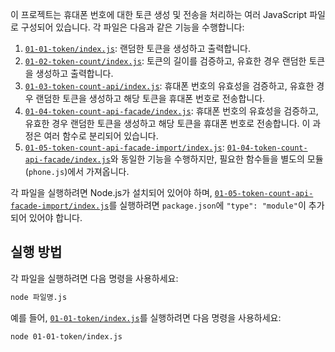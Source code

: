 이 프로젝트는 휴대폰 번호에 대한 토큰 생성 및 전송을 처리하는 여러 JavaScript 파일로 구성되어 있습니다. 각 파일은 다음과 같은 기능을 수행합니다:

1. [`01-01-token/index.js`](command:_github.copilot.openRelativePath?%5B%2201-01-token%2Findex.js%22%5D "01-01-token/index.js"): 랜덤한 토큰을 생성하고 출력합니다.
2. [`01-02-token-count/index.js`](command:_github.copilot.openRelativePath?%5B%2201-02-token-count%2Findex.js%22%5D "01-02-token-count/index.js"): 토큰의 길이를 검증하고, 유효한 경우 랜덤한 토큰을 생성하고 출력합니다.
3. [`01-03-token-count-api/index.js`](command:_github.copilot.openRelativePath?%5B%2201-03-token-count-api%2Findex.js%22%5D "01-03-token-count-api/index.js"): 휴대폰 번호의 유효성을 검증하고, 유효한 경우 랜덤한 토큰을 생성하고 해당 토큰을 휴대폰 번호로 전송합니다.
4. [`01-04-token-count-api-facade/index.js`](command:_github.copilot.openRelativePath?%5B%2201-04-token-count-api-facade%2Findex.js%22%5D "01-04-token-count-api-facade/index.js"): 휴대폰 번호의 유효성을 검증하고, 유효한 경우 랜덤한 토큰을 생성하고 해당 토큰을 휴대폰 번호로 전송합니다. 이 과정은 여러 함수로 분리되어 있습니다.
5. [`01-05-token-count-api-facade-import/index.js`](command:_github.copilot.openRelativePath?%5B%2201-05-token-count-api-facade-import%2Findex.js%22%5D "01-05-token-count-api-facade-import/index.js"): [`01-04-token-count-api-facade/index.js`](command:_github.copilot.openRelativePath?%5B%2201-04-token-count-api-facade%2Findex.js%22%5D "01-04-token-count-api-facade/index.js")와 동일한 기능을 수행하지만, 필요한 함수들을 별도의 모듈(`phone.js`)에서 가져옵니다.

각 파일을 실행하려면 Node.js가 설치되어 있어야 하며, [`01-05-token-count-api-facade-import/index.js`](command:_github.copilot.openRelativePath?%5B%2201-05-token-count-api-facade-import%2Findex.js%22%5D "01-05-token-count-api-facade-import/index.js")를 실행하려면 `package.json`에 `"type": "module"`이 추가되어 있어야 합니다.

## 실행 방법

각 파일을 실행하려면 다음 명령을 사용하세요:

```sh
node 파일명.js
```

예를 들어, [`01-01-token/index.js`](command:_github.copilot.openRelativePath?%5B%2201-01-token%2Findex.js%22%5D "01-01-token/index.js")를 실행하려면 다음 명령을 사용하세요:

```sh
node 01-01-token/index.js
```